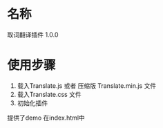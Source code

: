 # 名称 
取词翻译插件 1.0.0

# 使用步骤
1. 载入Translate.js 或者 压缩版 Translate.min.js 文件
2. 载入Translate.css 文件
3. 初始化插件

提供了demo 在index.html中
